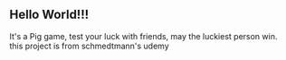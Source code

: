 ## Hello World!!!
It's a Pig game, test your luck with friends, may the luckiest person win. <br />
this project is from schmedtmann's udemy
